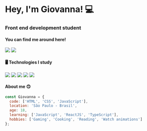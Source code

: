 <h1> Hey, I'm Giovanna! 💻</h1>
<h3> Front end development student </h3>

<h4>
You can find me around here!</h4>

<div>
  <a href="mailto:eugiovannasouza@gmail.com" target"_blank"><img src="https://img.shields.io/badge/Gmail-D14836?style=for-the-badge&logo=gmail&logoColor=white" target="_blank"></a>
  <a href="https://www.linkedin.com/in/giovanna-linda-752960205/" target"_blank"><img src="https://img.shields.io/badge/LinkedIn-0077B5?style=for-the-badge&logo=linkedin&logoColor=white" target="_blank">
  </a>
</div>

<h4> 🖥️ Technologies I study</h4>
<div>
  <a href="" target"_blank"><img src="https://img.shields.io/badge/HTML5-E34F26?style=for-the-badge&logo=html5&logoColor=white" target="_blank"></a>
  <a href="" target"_blank"><img src="https://img.shields.io/badge/CSS3-1572B6?style=for-the-badge&logo=css3&logoColor=white" target="_blank"></a>
  <a href="" target"_blank"><img src="https://img.shields.io/badge/JavaScript-F7DF1E?style=for-the-badge&logo=javascript&logoColor=black" target="_blank"></a>
  <a href="" target"_blank"><img src="https://img.shields.io/badge/TypeScript-007ACC?style=for-the-badge&logo=typescript&logoColor=white" target="_blank"></a>
  <a href="" target"_blank"><img src="https://img.shields.io/badge/React-20232A?style=for-the-badge&logo=react&logoColor=61DAFB" target="_blank"></a>
</div>


<h4>About me 🙃</h4>

``` javascript
const Giovanna = {
  code: ['HTML', 'CSS', 'JavaScript'],
  location: 'São Paulo - Brasil',
  age: 18,
  learning: ['JavaScript', 'ReactJS', 'TypeScript'],
  hobbies: ['Gaming', 'Cooking', 'Reading', 'Watch animations']
};



